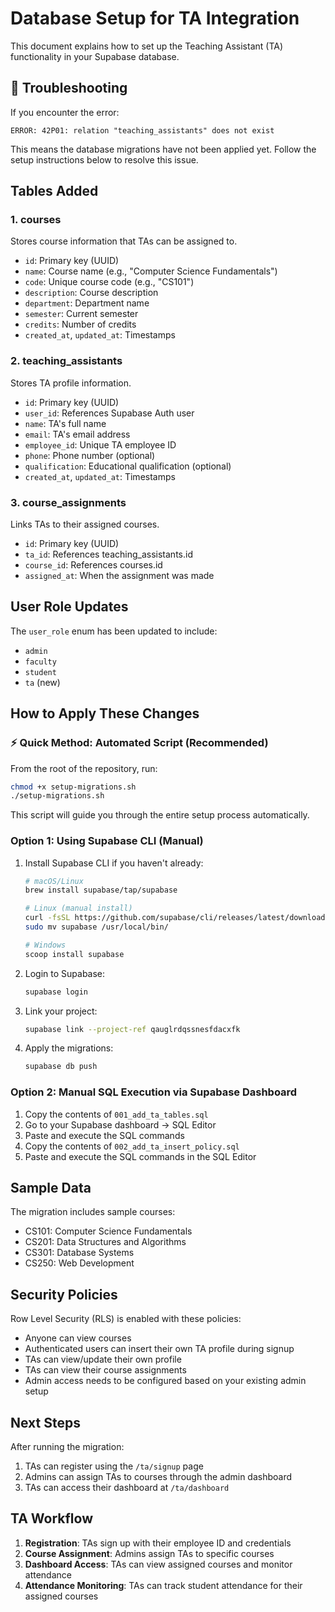 # Database Setup for TA Integration

This document explains how to set up the Teaching Assistant (TA) functionality in your Supabase database.

## 🚨 Troubleshooting

If you encounter the error:
```
ERROR: 42P01: relation "teaching_assistants" does not exist
```

This means the database migrations have not been applied yet. Follow the setup instructions below to resolve this issue.

## Tables Added

### 1. courses
Stores course information that TAs can be assigned to.
- `id`: Primary key (UUID)
- `name`: Course name (e.g., "Computer Science Fundamentals")
- `code`: Unique course code (e.g., "CS101")
- `description`: Course description
- `department`: Department name
- `semester`: Current semester
- `credits`: Number of credits
- `created_at`, `updated_at`: Timestamps

### 2. teaching_assistants
Stores TA profile information.
- `id`: Primary key (UUID)
- `user_id`: References Supabase Auth user
- `name`: TA's full name
- `email`: TA's email address
- `employee_id`: Unique TA employee ID
- `phone`: Phone number (optional)
- `qualification`: Educational qualification (optional)
- `created_at`, `updated_at`: Timestamps

### 3. course_assignments
Links TAs to their assigned courses.
- `id`: Primary key (UUID)
- `ta_id`: References teaching_assistants.id
- `course_id`: References courses.id
- `assigned_at`: When the assignment was made

## User Role Updates

The `user_role` enum has been updated to include:
- `admin`
- `faculty`
- `student`
- `ta` (new)

## How to Apply These Changes

### ⚡ Quick Method: Automated Script (Recommended)

From the root of the repository, run:

```bash
chmod +x setup-migrations.sh
./setup-migrations.sh
```

This script will guide you through the entire setup process automatically.

### Option 1: Using Supabase CLI (Manual)

1. Install Supabase CLI if you haven't already:
   ```bash
   # macOS/Linux
   brew install supabase/tap/supabase
   
   # Linux (manual install)
   curl -fsSL https://github.com/supabase/cli/releases/latest/download/supabase_linux_amd64.tar.gz | tar -xz
   sudo mv supabase /usr/local/bin/
   
   # Windows
   scoop install supabase
   ```

2. Login to Supabase:
   ```bash
   supabase login
   ```

3. Link your project:
   ```bash
   supabase link --project-ref qauglrdqssnesfdacxfk
   ```

4. Apply the migrations:
   ```bash
   supabase db push
   ```

### Option 2: Manual SQL Execution via Supabase Dashboard
1. Copy the contents of `001_add_ta_tables.sql`
2. Go to your Supabase dashboard → SQL Editor
3. Paste and execute the SQL commands
4. Copy the contents of `002_add_ta_insert_policy.sql`
5. Paste and execute the SQL commands in the SQL Editor

## Sample Data

The migration includes sample courses:
- CS101: Computer Science Fundamentals
- CS201: Data Structures and Algorithms
- CS301: Database Systems
- CS250: Web Development

## Security Policies

Row Level Security (RLS) is enabled with these policies:
- Anyone can view courses
- Authenticated users can insert their own TA profile during signup
- TAs can view/update their own profile
- TAs can view their course assignments
- Admin access needs to be configured based on your existing admin setup

## Next Steps

After running the migration:
1. TAs can register using the `/ta/signup` page
2. Admins can assign TAs to courses through the admin dashboard
3. TAs can access their dashboard at `/ta/dashboard`

## TA Workflow

1. **Registration**: TAs sign up with their employee ID and credentials
2. **Course Assignment**: Admins assign TAs to specific courses
3. **Dashboard Access**: TAs can view assigned courses and monitor attendance
4. **Attendance Monitoring**: TAs can track student attendance for their assigned courses